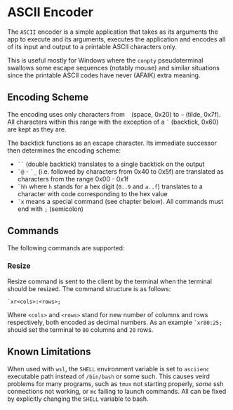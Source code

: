 # ASCII Encoder

The `ASCII` encoder is a simple application that takes as its arguments the app to execute and its arguments, executes the application and encodes all of its input and output to a printable ASCII characters only. 

This is useful mostly for Windows where the `conpty` pseudoterminal swallows some escape sequences (notably mouse) and similar situations since the printable ASCII codes have never (AFAIK) extra meaning.

## Encoding Scheme

The encoding uses only characters from ` ` (space, 0x20) to `~` (tilde, 0x7f). All characters within this range with the exception of a `` ` `` (backtick, 0x60) are kept as they are. 

The backtick functions as an escape character. Its immediate successor then determines the encoding scheme:

- ``` `` ``` (double backtick) translates to a single backtick on the output
- `` `@ `` - `` `_ `` (i.e. followed by characters from 0x40 to 0x5f) are translated as characters from the range 0x00 - 0x1f
- `` `hh `` where `h` stands for a hex digit (`0..9` and `a..f`) translates to a character with code corresponding to the hex value
- `` `x `` means a special command (see chapter below). All commands must end with `;` (semicolon)

## Commands

The following commands are supported:

### Resize

Resize command is sent to the client by the terminal when the terminal should be resized. The command structure is as follows:

    `xr<cols>:<rows>;

Where `<cols>` and `<rows>` stand for new number of columns and rows respectively, both encoded as decimal numbers. As an example `` `xr80:25; `` should set the terminal to `80` columns and `20` rows. 

## Known Limitations

When used with `wsl`, the `SHELL` environment variable is set to `asciienc` executable path instead of `/bin/bash` or some such. This causes veird problems for many programs, such as `tmux` not starting properly, *some* ssh connections not working, or `mc` failing to launch commands. All can be fixed by explicitly changing the `SHELL` variable to bash. 


